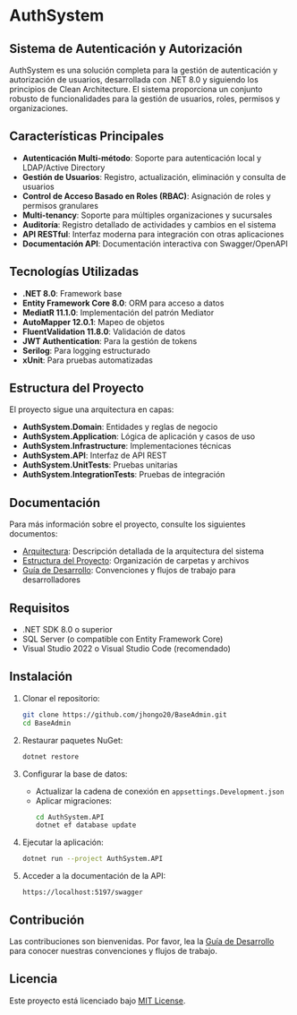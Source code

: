 # AuthSystem

## Sistema de Autenticación y Autorización

AuthSystem es una solución completa para la gestión de autenticación y autorización de usuarios, desarrollada con .NET 8.0 y siguiendo los principios de Clean Architecture. El sistema proporciona un conjunto robusto de funcionalidades para la gestión de usuarios, roles, permisos y organizaciones.

## Características Principales

- **Autenticación Multi-método**: Soporte para autenticación local y LDAP/Active Directory
- **Gestión de Usuarios**: Registro, actualización, eliminación y consulta de usuarios
- **Control de Acceso Basado en Roles (RBAC)**: Asignación de roles y permisos granulares
- **Multi-tenancy**: Soporte para múltiples organizaciones y sucursales
- **Auditoría**: Registro detallado de actividades y cambios en el sistema
- **API RESTful**: Interfaz moderna para integración con otras aplicaciones
- **Documentación API**: Documentación interactiva con Swagger/OpenAPI

## Tecnologías Utilizadas

- **.NET 8.0**: Framework base
- **Entity Framework Core 8.0**: ORM para acceso a datos
- **MediatR 11.1.0**: Implementación del patrón Mediator
- **AutoMapper 12.0.1**: Mapeo de objetos
- **FluentValidation 11.8.0**: Validación de datos
- **JWT Authentication**: Para la gestión de tokens
- **Serilog**: Para logging estructurado
- **xUnit**: Para pruebas automatizadas

## Estructura del Proyecto

El proyecto sigue una arquitectura en capas:

- **AuthSystem.Domain**: Entidades y reglas de negocio
- **AuthSystem.Application**: Lógica de aplicación y casos de uso
- **AuthSystem.Infrastructure**: Implementaciones técnicas
- **AuthSystem.API**: Interfaz de API REST
- **AuthSystem.UnitTests**: Pruebas unitarias
- **AuthSystem.IntegrationTests**: Pruebas de integración

## Documentación

Para más información sobre el proyecto, consulte los siguientes documentos:

- [Arquitectura](./Arquitectura.md): Descripción detallada de la arquitectura del sistema
- [Estructura del Proyecto](./Estructura_Proyecto.md): Organización de carpetas y archivos
- [Guía de Desarrollo](./Guia_Desarrollo.md): Convenciones y flujos de trabajo para desarrolladores

## Requisitos

- .NET SDK 8.0 o superior
- SQL Server (o compatible con Entity Framework Core)
- Visual Studio 2022 o Visual Studio Code (recomendado)

## Instalación

1. Clonar el repositorio:
   ```bash
   git clone https://github.com/jhongo20/BaseAdmin.git
   cd BaseAdmin
   ```

2. Restaurar paquetes NuGet:
   ```bash
   dotnet restore
   ```

3. Configurar la base de datos:
   - Actualizar la cadena de conexión en `appsettings.Development.json`
   - Aplicar migraciones:
     ```bash
     cd AuthSystem.API
     dotnet ef database update
     ```

4. Ejecutar la aplicación:
   ```bash
   dotnet run --project AuthSystem.API
   ```

5. Acceder a la documentación de la API:
   ```
   https://localhost:5197/swagger
   ```

## Contribución

Las contribuciones son bienvenidas. Por favor, lea la [Guía de Desarrollo](./Guia_Desarrollo.md) para conocer nuestras convenciones y flujos de trabajo.

## Licencia

Este proyecto está licenciado bajo [MIT License](LICENSE).
